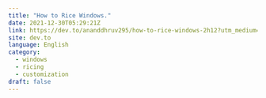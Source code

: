 ```yaml
---
title: "How to Rice Windows."
date: 2021-12-30T05:29:21Z
link: https://dev.to/ananddhruv295/how-to-rice-windows-2h12?utm_medium=RSS&utm_source=news.12bit.vn
site: dev.to
language: English
category:
  - windows
  - ricing
  - customization
draft: false
---
```

